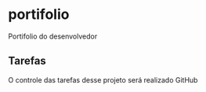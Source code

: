 # portifolio
Portifolio do desenvolvedor

## Tarefas
O controle das tarefas desse projeto será realizado GitHub
